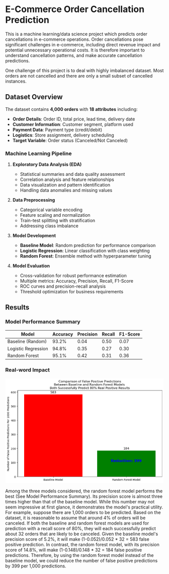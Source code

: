 # E-Commerce Order Cancellation Prediction

This is a machine learning/data science project which predicts order cancellations in e-commerce operations.
Order cancellations pose significant challenges in e-commerce, including direct revenue impact
and potential unnecessary operational costs. It is therefore important to understand cancellation patterns,
and make accurate cancellation predictions.

One challenge of this project is to deal with highly imbalanced dataset. Most orders
are not cancelled and there are only a small subset of cancelled instances.

## Dataset Overview

The dataset contains **4,000 orders** with **18 attributes** including:
- **Order Details**: Order ID, total price, lead time, delivery date
- **Customer Information**: Customer segment, platform used
- **Payment Data**: Payment type (credit/debit)
- **Logistics**: Store assignment, delivery scheduling
- **Target Variable**: Order status (Canceled/Not Canceled)


### Machine Learning Pipeline

1. **Exploratory Data Analysis (EDA)**
   - Statistical summaries and data quality assessment
   - Correlation analysis and feature relationships
   - Data visualization and pattern identification
   - Handling data anomalies and missing values

2. **Data Preprocessing**
   - Categorical variable encoding
   - Feature scaling and normalization
   - Train-test splitting with stratification
   - Addressing class imbalance

3. **Model Development**
   - **Baseline Model**: Random prediction for performance comparison
   - **Logistic Regression**: Linear classification with class weighting
   - **Random Forest**: Ensemble method with hyperparameter tuning

4. **Model Evaluation**
   - Cross-validation for robust performance estimation
   - Multiple metrics: Accuracy, Precision, Recall, F1-Score
   - ROC curves and precision-recall analysis
   - Threshold optimization for business requirements

## Results

### Model Performance Summary

| Model | Accuracy | Precision | Recall | F1-Score |
|-------|----------|-----------|--------|----------|
| Baseline (Random) | 93.2% | 0.04 | 0.50 | 0.07 |
| Logistic Regression | 94.8% | 0.35 | 0.27 | 0.30 |
| Random Forest | 95.1% | 0.42 | 0.31 | 0.36 |

### Real-word Impact 

![Alt text](images/compareWithBaseLine.png)


Among the three models considered, the random forest model performs the best (See Model Performance Summary). Its precision score is almost three times higher than that of the baseline model. While this number may not seem impressive at first glance, it demonstrates the model's practical utility. For example, suppose there are 1,000 orders to be predicted. Based on the dataset, it is reasonable to assume that around 4% of orders will be canceled. If both the baseline and random forest models are used for prediction with a recall score of 80%, they will each successfully predict about 32 orders that are likely to be canceled. Given the baseline model's precision score of 5.2%, it will make (1-0.052)/0.052 * 32 = 583 false positive prediction. In contrast, the random forest model, with its precision score of 14.8%, will make (1-0.148)/0.148 * 32 = 184 false positive predictions. Therefore, by using the random forest model instead of the baseline model, we could reduce the number of false positive predictions by 399 per 1,000 predictions.
